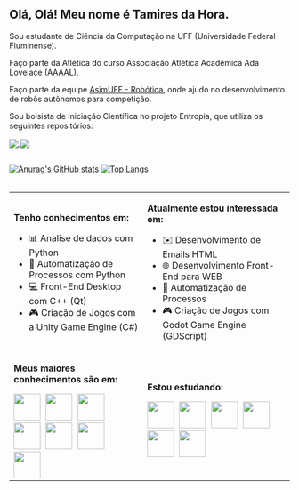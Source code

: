 ## Olá, Olá! Meu nome é Tamires da Hora.

Sou estudante de Ciência da Computação na UFF (Universidade Federal Fluminense).

Faço parte da Atlética do curso Associação Atlética Acadêmica Ada Lovelace ([AAAAL](https://www.linkedin.com/company/piratasdauff/)).

Faço parte da equipe [AsimUFF - Robótica](https://www.linkedin.com/company/asimuff/), onde ajudo no desenvolvimento de robôs autônomos para competição.

Sou bolsista de Iniciação Científica no projeto Entropia, que utiliza os seguintes repositórios:

<a href="https://github.com/LucasMartelloNogueira/Entropy">
  <img align="center" src="https://github-readme-stats.vercel.app/api/pin/?username=LucasMartelloNogueira&repo=Entropy" />
</a>
<a href="https://github.com/filhaDeHades/satellite-code-entropy">
  <img align="center" src="https://github-readme-stats.vercel.app/api/pin/?username=filhaDeHades&repo=satellite-code-entropy" />
</a>

##
[![Anurag's GitHub stats](https://github-readme-stats.vercel.app/api?username=filhaDeHades&locale=pt-br&count_private=true&include_all_commits=true&show_icons=true&theme=ocean_dark)](https://github.com/anuraghazra/github-readme-stats)
[![Top Langs](https://github-readme-stats.vercel.app/api/top-langs/?username=filhaDeHades&locale=pt-br&langs_count=8&layout=compact&theme=ocean_dark)](https://github.com/anuraghazra/github-readme-stats)
<br><br>
<table>
  <tr>
    <td>
      <p><strong>Tenho conhecimentos em:</strong></p>
      <ul>
        <li>📊 Analise de dados com Python</li>
        <li>🦾 Automatização de Processos com Python</li>
        <li>💻 Front-End Desktop com C++ (Qt)</li>
        <li>🎮 Criação de Jogos com a Unity Game Engine (C#)</li>
      </ul>
    </td>
    <td>
      <p><strong>Atualmente estou interessada em:</strong></p>
      <ul>
        <li>✉️ Desenvolvimento de Emails HTML</li>
        <li>🌐 Desenvolvimento Front-End para WEB</li>
        <li>🦾 Automatização de Processos</li>
        <li>🎮 Criação de Jogos com Godot Game Engine (GDScript)</li>
      </ul>
    </td>
  </tr>
  <tr>
    <td>
      <p><strong>Meus maiores conhecimentos são em:</strong></p>
      <div style="display: inline-block">
        <img style="width: 48px; height: 48px;margin-right:5px;" src="https://cdn.jsdelivr.net/gh/devicons/devicon/icons/python/python-original.svg" />
        <img style="width: 48px; height: 48px;margin-right:5px;" src="https://cdn.jsdelivr.net/gh/devicons/devicon/icons/cplusplus/cplusplus-original.svg" />
        <img style="width: 48px; height: 48px;margin-right:5px;" src="https://cdn.jsdelivr.net/gh/devicons/devicon/icons/bootstrap/bootstrap-original.svg" />
        <img style="width: 48px; height: 48px;margin-right:5px;" src="https://cdn.jsdelivr.net/gh/devicons/devicon/icons/qt/qt-original.svg" />
        <img style="width: 48px; height: 48px;margin-right:5px;" src="https://cdn.jsdelivr.net/gh/devicons/devicon/icons/unity/unity-original.svg" />
        <img style="width: 48px; height: 48px;margin-right:5px;" src="https://cdn.jsdelivr.net/gh/devicons/devicon/icons/arduino/arduino-original.svg" />
        <img style="width: 48px; height: 48px;margin-right:5px;" src="https://cdn.jsdelivr.net/gh/devicons/devicon/icons/flutter/flutter-original.svg" />
      </div>
    </td>
    <td>
      <p><strong>Estou estudando:</strong></p>
      <div style="display: inline-block">
        <img style="width: 48px; height: 48px;margin-right:5px;" src="https://cdn.jsdelivr.net/gh/devicons/devicon/icons/html5/html5-original.svg" />
        <img style="width: 48px; height: 48px;margin-right:5px;" src="https://cdn.jsdelivr.net/gh/devicons/devicon/icons/css3/css3-original.svg" />
        <img style="width: 48px; height: 48px;margin-right:5px;" src="https://cdn.jsdelivr.net/gh/devicons/devicon/icons/javascript/javascript-original.svg" />
        <img style="width: 48px; height: 48px;margin-right:5px;" src="https://cdn.jsdelivr.net/gh/devicons/devicon/icons/php/php-original.svg" />
        <img style="width: 48px; height: 48px;margin-right:5px;" src="https://cdn.jsdelivr.net/gh/devicons/devicon/icons/docker/docker-original.svg" />
        <img style="width: 48px; height: 48px;margin-right:5px;" src="https://cdn.jsdelivr.net/gh/devicons/devicon/icons/godot/godot-original.svg" />
      </div>
    </td>
  </tr>
 </table>
